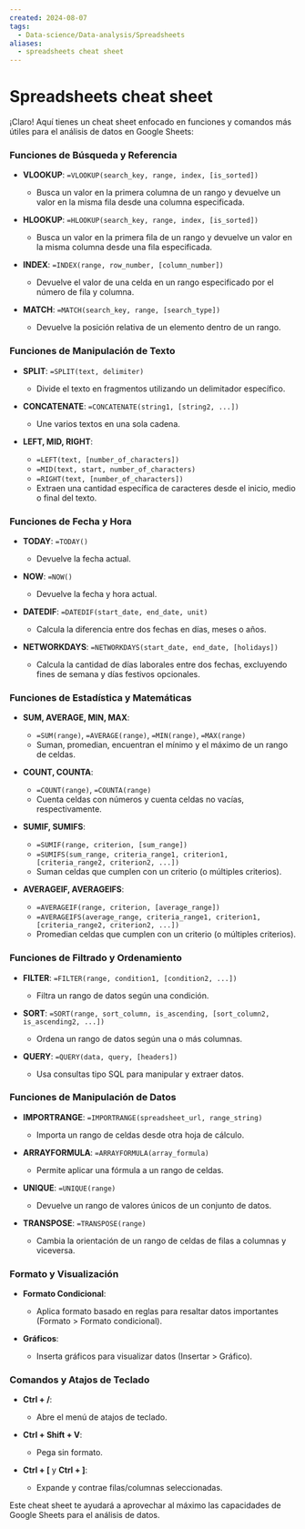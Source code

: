 ```yaml
---
created: 2024-08-07
tags:
  - Data-science/Data-analysis/Spreadsheets
aliases:
  - spreadsheets cheat sheet
---
```

# Spreadsheets cheat sheet
¡Claro! Aquí tienes un cheat sheet enfocado en funciones y comandos más útiles para el análisis de datos en Google Sheets:

### Funciones de Búsqueda y Referencia

- **VLOOKUP**: `=VLOOKUP(search_key, range, index, [is_sorted])`
  - Busca un valor en la primera columna de un rango y devuelve un valor en la misma fila desde una columna especificada.
  
- **HLOOKUP**: `=HLOOKUP(search_key, range, index, [is_sorted])`
  - Busca un valor en la primera fila de un rango y devuelve un valor en la misma columna desde una fila especificada.

- **INDEX**: `=INDEX(range, row_number, [column_number])`
  - Devuelve el valor de una celda en un rango especificado por el número de fila y columna.

- **MATCH**: `=MATCH(search_key, range, [search_type])`
  - Devuelve la posición relativa de un elemento dentro de un rango.

### Funciones de Manipulación de Texto

- **SPLIT**: `=SPLIT(text, delimiter)`
  - Divide el texto en fragmentos utilizando un delimitador específico.

- **CONCATENATE**: `=CONCATENATE(string1, [string2, ...])`
  - Une varios textos en una sola cadena.

- **LEFT, MID, RIGHT**: 
  - `=LEFT(text, [number_of_characters])`
  - `=MID(text, start, number_of_characters)`
  - `=RIGHT(text, [number_of_characters])`
  - Extraen una cantidad específica de caracteres desde el inicio, medio o final del texto.

### Funciones de Fecha y Hora

- **TODAY**: `=TODAY()`
  - Devuelve la fecha actual.

- **NOW**: `=NOW()`
  - Devuelve la fecha y hora actual.

- **DATEDIF**: `=DATEDIF(start_date, end_date, unit)`
  - Calcula la diferencia entre dos fechas en días, meses o años.

- **NETWORKDAYS**: `=NETWORKDAYS(start_date, end_date, [holidays])`
  - Calcula la cantidad de días laborales entre dos fechas, excluyendo fines de semana y días festivos opcionales.

### Funciones de Estadística y Matemáticas

- **SUM, AVERAGE, MIN, MAX**: 
  - `=SUM(range)`, `=AVERAGE(range)`, `=MIN(range)`, `=MAX(range)`
  - Suman, promedian, encuentran el mínimo y el máximo de un rango de celdas.

- **COUNT, COUNTA**: 
  - `=COUNT(range)`, `=COUNTA(range)`
  - Cuenta celdas con números y cuenta celdas no vacías, respectivamente.

- **SUMIF, SUMIFS**: 
  - `=SUMIF(range, criterion, [sum_range])`
  - `=SUMIFS(sum_range, criteria_range1, criterion1, [criteria_range2, criterion2, ...])`
  - Suman celdas que cumplen con un criterio (o múltiples criterios).

- **AVERAGEIF, AVERAGEIFS**: 
  - `=AVERAGEIF(range, criterion, [average_range])`
  - `=AVERAGEIFS(average_range, criteria_range1, criterion1, [criteria_range2, criterion2, ...])`
  - Promedian celdas que cumplen con un criterio (o múltiples criterios).

### Funciones de Filtrado y Ordenamiento

- **FILTER**: `=FILTER(range, condition1, [condition2, ...])`
  - Filtra un rango de datos según una condición.

- **SORT**: `=SORT(range, sort_column, is_ascending, [sort_column2, is_ascending2, ...])`
  - Ordena un rango de datos según una o más columnas.

- **QUERY**: `=QUERY(data, query, [headers])`
  - Usa consultas tipo SQL para manipular y extraer datos.

### Funciones de Manipulación de Datos

- **IMPORTRANGE**: `=IMPORTRANGE(spreadsheet_url, range_string)`
  - Importa un rango de celdas desde otra hoja de cálculo.

- **ARRAYFORMULA**: `=ARRAYFORMULA(array_formula)`
  - Permite aplicar una fórmula a un rango de celdas.

- **UNIQUE**: `=UNIQUE(range)`
  - Devuelve un rango de valores únicos de un conjunto de datos.

- **TRANSPOSE**: `=TRANSPOSE(range)`
  - Cambia la orientación de un rango de celdas de filas a columnas y viceversa.

### Formato y Visualización

- **Formato Condicional**: 
  - Aplica formato basado en reglas para resaltar datos importantes (Formato > Formato condicional).

- **Gráficos**: 
  - Inserta gráficos para visualizar datos (Insertar > Gráfico).

### Comandos y Atajos de Teclado

- **Ctrl + /**: 
  - Abre el menú de atajos de teclado.

- **Ctrl + Shift + V**: 
  - Pega sin formato.

- **Ctrl + \[** y **Ctrl + \]**: 
  - Expande y contrae filas/columnas seleccionadas.

Este cheat sheet te ayudará a aprovechar al máximo las capacidades de Google Sheets para el análisis de datos.